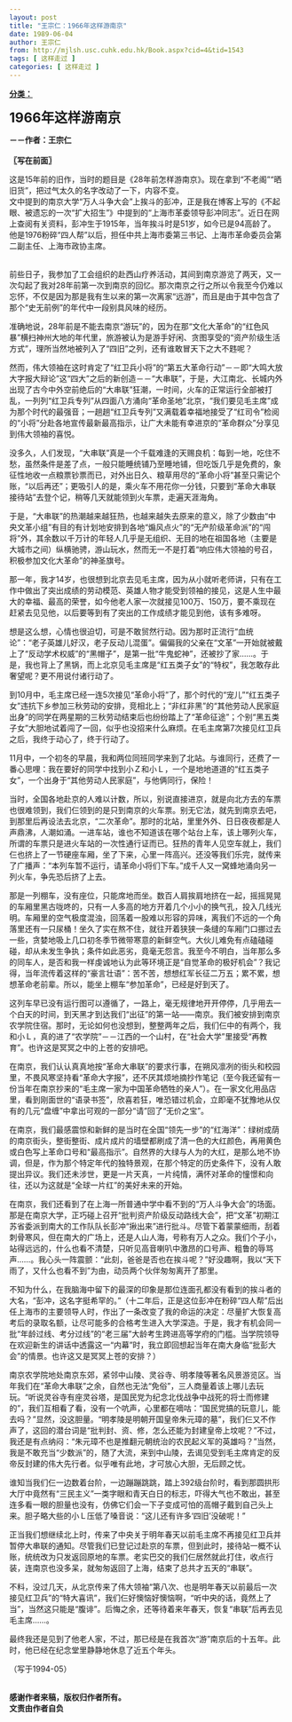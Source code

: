```yaml
---
layout: post
title: "王宗仁：1966年这样游南京"
date: 1989-06-04
author: 王宗仁
from: http://mjlsh.usc.cuhk.edu.hk/Book.aspx?cid=4&tid=1543
tags: [ 这样走过 ]
categories: [ 这样走过 ]
---
```


<div style="margin: 15px 10px 10px 0px;">
 <div>
  <span id="ctl00_ContentPlaceHolder1_chapter1_SubjectLabel" style="font-weight:bold;text-decoration:underline;">
   分类：
  </span>
 </div>
 <p>
  <strong>
   <font size="5">
    1966年这样游南京
   </font>
  </strong>
 </p>
 <p>
  <strong>
   －－作者：王宗仁
   <br/>
   <br/>
   〖写在前面〗
  </strong>
 </p>
 <p>
  这是15年前的旧作，当时的题目是《28年前怎样游南京》。现在拿到“不老阁”“晒旧货”，把过气太久的名字改动了一下，内容不变。
  <br/>
  文中提到的南京大学“万人斗争大会”上挨斗的彭冲，正是我在博客上写的《不起眼、被遗忘的一次“扩大招生”》中提到的“上海市革委领导彭冲同志”。近日在网上查阅有关资料，彭冲生于1915年，当年挨斗时是51岁，如今已是94高龄了。他是1976粉碎“四人帮”以后，担任中共上海市委第三书记、上海市革命委员会第二副主任、上海市政协主席。
 </p>
 <p>
  <br/>
  前些日子，我参加了工会组织的赴西山疗养活动，其间到南京游览了两天，又一次勾起了我对28年前第一次到南京的回忆。那次南京之行之所以令我至今仍难以忘怀，不仅是因为那是我有生以来的第一次离家“远游”，而且是由于其中包含了那个“史无前例”的年代中一段别具风味的经历。
 </p>
 <p>
  准确地说，28年前是不能去南京“游玩”的，因为在那“文化大革命”的“红色风暴”横扫神州大地的年代里，旅游被认为是游手好闲、贪图享受的“资产阶级生活方式”，理所当然地被列入了“四旧”之列，还有谁敢冒天下之大不韪呢？
 </p>
 <p>
  然而，伟大领袖在这时肯定了“红卫兵小将”的“第五大革命行动”－－即“大鸣大放大字报大辩论”这“四大”之后的新创造－－“大串联”，于是，大江南北、长城内外出现了古今中外空前绝后的“大串联”狂潮，一时间，火车的正常运行全部被打乱，一列列“红卫兵专列”从四面八方涌向“革命圣地”北京，“我们要见毛主席”成为那个时代的最强音；一趟趟“红卫兵专列”又满载着幸福地接受了“红司令”检阅的“小将”分赴各地宣传最新最高指示，让广大未能有幸进京的“革命群众”分享见到伟大领袖的喜悦。
 </p>
 <p>
  没多久，人们发现，“大串联”真是一个千载难逢的天赐良机：每到一地，吃住不愁，虽然条件是差了点，一般只能睡统铺乃至睡地铺，但吃饭几乎是免费的，象征性地收一点粮票钞票而已，对外出日久、粮草用尽的“革命小将”甚至只需记个账，“以后再还”；更吸引人的是，乘火车不用花你一分钱，只要到“革命大串联接待站”去登个记，稍等几天就能领到火车票，走遍天涯海角。
 </p>
 <p>
  于是，“大串联”的热潮越来越狂热，也越来越失去原来的意义，除了少数由“中央文革小组”有目的有计划地安排到各地“煽风点火”的“无产阶级革命派”的“闯将”外，其余数以千万计的年轻人几乎是无组织、无目的地在祖国各地（主要是大城市之间）纵横驰骋，游山玩水，然而无一不是打着“响应伟大领袖的号召，积极参加文化大革命”的神圣旗号。
 </p>
 <p>
  那一年，我才14岁，也很想到北京去见毛主席，因为从小就听老师讲，只有在工作中做出了突出成绩的劳动模范、英雄人物才能受到领袖的接见，这是人生中最大的幸福、最高的荣誉，如今他老人家一次就接见100万、150万，要不乘现在赶紧去见见他，以后要等到有了突出的工作成绩才能见到他，该有多难呀。
 </p>
 <p>
  想是这么想，心情也很迫切，可是不敢贸然行动。因为那时正流行“血统论”：“老子英雄儿好汉，老子反动儿混蛋”。偏偏我的父亲在“文革”一开始就被戴上了“反动学术权威”的“黑帽子”，是第一批“牛鬼蛇神”，还被抄了家……。于是，我也背上了黑锅，而上北京见毛主席是“红五类子女”的“特权”，我怎敢存此奢望呢？更不用说付诸行动了。
 </p>
 <p>
  到10月中，毛主席已经一连5次接见“革命小将”了，那个时代的“宠儿”“红五类子女”违抗下乡参加三秋劳动的安排，竞相北上；“非红非黑”的“其他劳动人民家庭出身”的同学在两星期的三秋劳动结束后也纷纷踏上了“革命征途”；个别“黑五类子女”大胆地试着闯了一回，似乎也没招来什么麻烦。在毛主席第7次接见红卫兵之后，我终于动心了，终于行动了。
 </p>
 <p>
  11月中，一个初冬的早晨，我和两位同班同学来到了北站。与谁同行，还费了一番心思哩：我在要好的同学中找到小Ｚ和小Ｌ，一个是地地道道的“红五类子女”，一个出身于“其他劳动人民家庭”，与他俩同行，保险！
 </p>
 <p>
  当时，全国各地赴京的人难以计数，所以，别说直接进京，就是向北方去的车票也很难领到，我们仨领到的是只到南京的火车票。别无它法，就先到南京去吧，到那里后再设法去北京，“二次革命”。那时的北站，里里外外、日日夜夜都是人声鼎沸，人潮如涌。一进车站，谁也不知道该在哪个站台上车，该上哪列火车，所谓的车票只是进火车站的一次性通行证而已。狂热的青年人见空车就上，我们仨也挤上了一节硬座车厢，坐了下来，心里一阵高兴。还没等我们乐完，就传来了广播声：“本列车暂不运行，请革命小将们下车。”成千人又一窝蜂地涌向另一列火车，争先恐后挤了上去。
 </p>
 <p>
  那是一列棚车，没有座位，只能席地而坐。数百人肩挨肩地挤在一起，摇摇晃晃的车厢里黑古咙咚的，只有一人多高的地方开着几个小小的换气孔，投入几线光明。车厢里的空气极度混浊，回荡着一股难以形容的异味，离我们不远的一个角落里还有一只尿桶！坐久了实在熬不住，就往开着狭狭一条缝的车厢门口挪过去一些，贪婪地吸上几口初冬季节微带寒意的新鲜空气。大伙儿难免有点磕磕碰碰，却从未发生争执；条件如此恶劣，竟毫无怨言。我至今不明白，当年那么多的同车人，是否和我一样虔诚地认为此等环境正是“自觉革命的极好机会”？我记得，当年流传着这样的“豪言壮语”：苦不苦，想想红军长征二万五；累不累，想想革命老前辈。所以，能坐上棚车“参加革命”，已经是好到天了。
 </p>
 <p>
  这列车早已没有运行图可以遵循了，一路上，毫无规律地开开停停，几乎用去一个白天的时间，到天黑才到达我们“出征”的第一站——南京。我们被安排到南京农学院住宿。那时，无论如何也没想到，整整两年之后，我们仨中的有两个，我和小Ｌ，真的进了“农学院”－－江西的一个山村，在“社会大学”里接受“再教育”。也许这是冥冥之中的上苍的安排吧。
 </p>
 <p>
  在南京，我们认认真真地按“革命大串联”的要求行事，在朔风凛冽的街头和校园里，不畏风寒坚持看“革命大字报”，还不厌其烦地摘抄作笔记（至今我还留有一份当年在南京抄来的“毛主席一家为中国革命牺牲的亲人”）。在一家文化用品店里，看到刚面世的“语录书签”，欣喜若狂，唯恐错过机会，立即毫不犹豫地从仅有的几元“盘缠”中拿出可观的一部分“请”回了“无价之宝”。
 </p>
 <p>
  在南京，我们最感震惊和新鲜的是当时在全国“领先一步”的“红海洋”：绿树成荫的南京街头，整街整街、成片成片的墙壁都刷成了清一色的大红颜色，再用黄色或白色写上革命口号和“最高指示”。自然界的大绿与人为的大红，是那么地不协调，但是，作为那个特定年代的独特景观，在那个特定的历史条件下，没有人敢提出异议。我们还未涉世，更是一片天真，一片纯情，满怀对革命的憧憬和向往，还以为这就是“全球一片红”的美好未来的开始。
 </p>
 <p>
  在南京，我们还看到了在上海一所普通中学中看不到的“万人斗争大会”的场面。那是在南京大学，正巧碰上召开“批判资产阶级反动路线大会”，把“文革”初期江苏省委派到南大的工作队队长彭冲“揪出来”进行批斗。尽管下着蒙蒙细雨，刮着刺骨寒风，但在南大的广场上，还是人山人海，号称有万人之众。我们个子小，站得远远的，什么也看不清楚，只听见高音喇叭中激昂的口号声、粗鲁的辱骂声……。我心头一阵震颤：“此刻，爸爸是否也在挨斗呢？”好没趣啊，我以“天下雨了，又什么也看不到”为由，动员两个伙伴匆匆离开了那里。
 </p>
 <p>
  不知为什么，在我脑海中留下的最深的印象是那位连面孔都没有看到的挨斗者的大名，“彭冲，这名字挺希罕的。”（十二年后，正是这位彭冲在粉碎“四人帮”后出任上海市的主要领导人时，作出了一条改变了我的命运的决定：尽量扩大恢复高考后的录取名额，让尽可能多的合格考生进入大学深造。于是，我才有机会同一批“年龄过线、考分过线”的“老三届”大龄考生跨进高等学府的门槛。当学院领导在欢迎新生的讲话中透露这一“内幕”时，我立即回想起当年在南大身临“批彭大会”的情景。也许这又是冥冥上苍的安排？）
 </p>
 <p>
  南京农学院地处南京东郊，紧邻中山陵、灵谷寺、明孝陵等著名风景游览区。当年我们在“革命大串联”之余，自然也无法“免俗”，三人商量着该上哪儿去玩玩。“听说灵谷寺有座灵谷塔，是国民党为纪念北伐战争中战死的将士而修建的”，我们互相看了看，没有一个吭声，心里都在嘀咕：“国民党搞的玩意儿，能去吗？”显然，没这胆量。“明孝陵是明朝开国皇帝朱元璋的墓”，我们仨又不作声了，这回的潜台词是“批判封、资、修，怎么还能为封建皇帝上坟呢？”不过，我还是有点纳闷：“朱元璋不也是推翻元朝统治的农民起义军的英雄吗？”当然，我是不敢充当“少数派”的，随了大流，来到中山陵，去谒见受到毛主席肯定的反帝反封建的伟大先行者。似乎唯有此地，才可放心大胆，无后顾之忧。
 </p>
 <p>
  谁知当我们仨一边数着台阶，一边蹦蹦跳跳，踏上392级台阶时，看到那圆拱形大厅中竟然有“三民主义”一类字眼和青天白日的标志，吓得大气也不敢出，甚至连多看一眼的胆量也没有，仿佛它们会一下子变成可怕的高帽子戴到自己头上来。胆子略大些的小Ｌ压低了嗓音说：“这儿还有许多‘四旧’没破呢！”
 </p>
 <p>
  正当我们想继续北上时，传来了中央关于明年春天以前毛主席不再接见红卫兵并暂停大串联的通知。尽管我们已登记过赴京的车票，但到此时，接待站一概不认账，统统改为只发返回原地的车票。老实巴交的我们仨居然就此打住，收点行装，连南京也没多呆，就匆匆返回了上海，结束了总共才五天的“串联”。
 </p>
 <p>
  不料，没过几天，从北京传来了伟大领袖“第八次、也是明年春天以前最后一次接见红卫兵”的“特大喜讯”，我们仨好懊恼好懊恼啊，“听中央的话，竟然上了当”，当然这只能是“腹诽”。后悔之余，还等待着来年春天，恢复“串联”后再去见毛主席……。
 </p>
 <p>
  最终我还是见到了他老人家，不过，那已经是在我首次“游”南京后的十五年。此时，他已经在纪念堂里静静地休息了近五个年头。
 </p>
 <p>
  （写于1994-05）
 </p>
 <p>
  <br/>
  <strong>
   感谢作者来稿，版权归作者所有。
   <br/>
   文责由作者自负
  </strong>
 </p>
</div>

